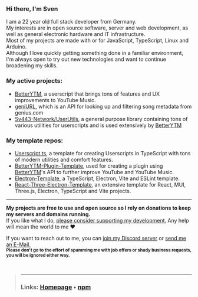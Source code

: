 ### Hi there, I'm Sven
I am a 22 year old full stack developer from Germany.  
My interests are in open source software, server and web development, as well as general electronic hardware and IT infrastructure.  
Most of my projects are made with or for JavaScript, TypeScript, Linux and Arduino.  
Although I love quickly getting something done in a familiar environment, I'm always open to try out new technologies and want to continue broadening my skills.  
  
### My active projects:
- [BetterYTM](https://github.com/Sv443/BetterYTM), a userscript that brings tons of features and UX improvements to YouTube Music.
- [geniURL](https://github.com/Sv443/geniURL), which is an API for looking up and filtering song metadata from genius.com
- [Sv443-Network/UserUtils](https://github.com/Sv443-Network/UserUtils), a general purpose library containing tons of various utilities for userscripts and is used extensively by [BetterYTM](https://github.com/Sv443/BetterYTM)
<!--- [YTInfoBot](https://github.com/Sv443/YTInfoBot), a free Discord bot that replies to YouTube links with crowdsourced info (like and dislike counts, video timestamps and desensationalized thumbnails and titles). -->

### My template repos:
- [Userscript.ts](https://github.com/Sv443/Userscript.ts), a template for creating Userscripts in TypeScript with tons of modern utilities and comfort features.
- [BetterYTM-Plugin-Template](https://github.com/Sv443/BetterYTM-Plugin-Template), used for creating a plugin using [BetterYTM](https://github.com/Sv443/BetterYTM)'s API to further improve YouTube and YouTube Music.
- [Electron-Template](https://github.com/Sv443/Electron-Template), a TypeScript, Electron, Vite and ESLint template.
- [React-Three-Electron-Template](https://github.com/Sv443/React-Three-Electron-Template), an extensive template for React, MUI, Three.js, Electron, TypeScript and Vite projects.

---

**My projects are free to use and open source so I rely on donations to keep my servers and domains running.**  
If you like what I do, [please consider supporting my development.](https://github.com/sponsors/Sv443) Any help will mean the world to me ❤️
  
<!-- TODO: add this workflow https://github.com/JamesIves/github-sponsors-readme-action -->
<!-- Massive thanks to my sponsors ❤  

<a href="https://github.com/CrazyMarvin" title="CrazyMarvin"><img src="https://github.com/CrazyMarvin.png" width="50" height="50" /></a>

--->

If you want to reach out to me, you can [join my Discord server](https://dc.sv443.net/) or [send me an E-Mail.](mailto:%63%6F%6E%74%61%63%74%40%73%76%34%34%33%2E%6E%65%74)  
<sub><b>Please don't go to the effort of spamming me with job offers or shady business requests, you will be ignored either way.</b></sub>

<br>

> ---
> ### Links: [Homepage](https://sv443.net/) &bull; [npm](https://www.npmjs.com/~sv443)
